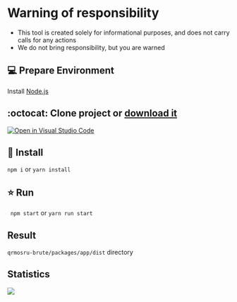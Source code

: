 # Warning of responsibility 
- This tool is created solely for informational purposes, and does not carry calls for any actions
- We do not bring responsibility, but you are warned

## :computer: Prepare  Environment
Install [Node.js](https://nodejs.org/en/download/)

## :octocat: Clone project or [download it](https://github.com/milksense/qrmosru-brute/archive/refs/heads/main.zip)
[![Open in Visual Studio Code](https://open.vscode.dev/badges/open-in-vscode.svg)](https://open.vscode.dev/milksense/qrmosru-brute)

## :rocket: Install 
```npm i``` or ```yarn install```

## :star: Run
``` npm start``` or ```yarn run start```

## Result

```qrmosru-brute/packages/app/dist``` directory

## Statistics
![](https://komarev.com/ghpvc/?username=qrmosru-brute)

